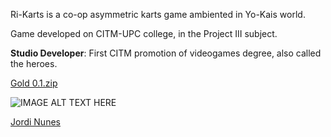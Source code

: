 
Ri-Karts is a co-op asymmetric karts game ambiented in Yo-Kais world. 

Game developed on CITM-UPC college, in the Project III subject.


**Studio Developer**: First CITM promotion of videogames degree, also called the heroes.

<dl>
  <a href="https://github.com/CITMProject3/Project3/releases/download/G.0.1/Ri-Karts.G0.1.zip" class="btn">Gold 0.1.zip</a>
</dl>

![IMAGE ALT TEXT HERE](https://cdnb.artstation.com/p/assets/images/images/005/283/511/large/marti-pinos-melo-portrait-oni-4-4.jpg)

[Jordi Nunes](jnunes.md)

